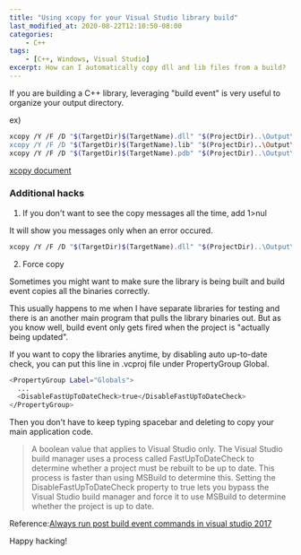 ```yaml
---
title: "Using xcopy for your Visual Studio library build"
last_modified_at: 2020-08-22T12:10:50-08:00
categories:
    - C++
tags:
    - [C++, Windows, Visual Studio]
excerpt: How can I automatically copy dll and lib files from a build?
---
```


If you are building a C++ library, leveraging "build event" is very useful to organize your output directory. 

ex)

```bash
xcopy /Y /F /D "$(TargetDir)$(TargetName).dll" "$(ProjectDir)..\Output\bin\$(PlatformTarget)\$(Configuration)\"
xcopy /Y /F /D "$(TargetDir)$(TargetName).lib" "$(ProjectDir)..\Output\lib\$(PlatformTarget)\$(Configuration)\"
xcopy /Y /F /D "$(TargetDir)$(TargetName).pdb" "$(ProjectDir)..\Output\pdb\$(PlatformTarget)\$(Configuration)\"
```

[xcopy document](https://docs.microsoft.com/en-us/windows-server/administration/windows-commands/xcopy)


### Additional hacks

1. If you don't want to see the copy messages all the time, add 1>nul

It will show you messages only when an error occured.

```bash
xcopy /Y /F /D "$(TargetDir)$(TargetName).dll" "$(ProjectDir)..\Output\bin\$(PlatformTarget)\$(Configuration)\" 1>nul
```

2. Force copy

Sometimes you might want to make sure the library is being built and build event copies all the binaries correctly.

This usually happens to me when I have separate libraries for testing and there is an another main program that pulls the library binaries out.
But as you know well, build event only gets fired when the project is "actually being updated". 

If you want to copy the libraries anytime, by disabling auto up-to-date check, you can put this line in .vcproj file under PropertyGroup Global.

```bash
<PropertyGroup Label="Globals">
  ...
  <DisableFastUpToDateCheck>true</DisableFastUpToDateCheck>
</PropertyGroup>
```

 Then you don't have to keep typing spacebar and deleting to copy your main application code.

> A boolean value that applies to Visual Studio only. The Visual Studio build manager uses a process called FastUpToDateCheck to determine whether a project must be rebuilt to be up to date. This process is faster than using MSBuild to determine this. Setting the DisableFastUpToDateCheck property to true lets you bypass the Visual Studio build manager and force it to use MSBuild to determine whether the project is up to date.


Reference:[Always run post build event commands in visual studio 2017](https://stackoverflow.com/questions/51228443/always-run-post-build-event-commands-in-visual-studio-2017/51230663)

Happy hacking!
